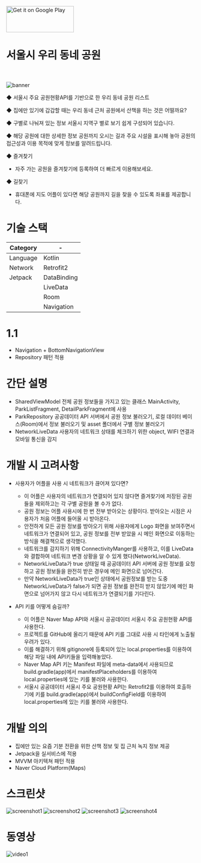 <a href='https://play.google.com/store/apps/details?id=com.teamnoyes.majorparksinseoul'><img alt='Get it on Google Play' src='https://play.google.com/intl/en_us/badges/images/generic/en_badge_web_generic.png' height="70" width="180"/></a>

# 서울시 우리 동네 공원
<br><br>
![banner](https://user-images.githubusercontent.com/47181654/111105781-0d063a80-8597-11eb-99a8-6d0759db8c03.png)

◆ 서울시 주요 공원현황API를 기반으로 한 우리 동네 공원 리스트

◆ 집에만 있기에 갑갑할 때는 우리 동네 근처 공원에서 산책을 하는 것은 어떨까요?

◆ 구별로 나눠져 있는 정보
서울시 지역구 별로 보기 쉽게 구성되어 있습니다.

◆ 해당 공원에 대한 상세한 정보
공원까지 오시는 길과 주요 시설을 표시해 놓아 공원의 접근성과 이용 목적에 맞게 정보를 알려드립니다.

◆ 즐겨찾기
* 자주 가는 공원을 즐겨찾기에 등록하여 더 빠르게 이용해보세요.

◆ 길찾기
* 휴대폰에 지도 어플이 있다면 해당 공원까지 길을 찾을 수 있도록 좌표를 제공합니다.

# 기술 스택

|Category| - |
| --- | --- |
|Language|Kotlin|
|Network|Retrofit2|
|Jetpack|DataBinding|
||LiveData|
||Room|
||Navigation|

# 1.1
 * Navigation + BottomNavigationView
 * Repository 패턴 적용

# 간단 설명
 * SharedViewModel
  전체 공원 정보들을 가지고 있는 클래스
  MainActivity, ParkListFragment, DetailParkFragment에 사용
 * ParkRepository
  공공데이터 API 서버에서 공원 정보 불러오기, 로컬 데이터 베이스(Room)에서 정보 불러오기 및 asset 폴더에서 구별 정보 불러오기
 * NetworkLiveData
  사용자의 네트워크 상태를 체크하기 위한 object, WIFI 연결과 모바일 통신을 감지
  
# 개발 시 고려사항
  * 사용자가 어플을 사용 시 네트워크가 끊어져 있다면?
    * 이 어플은 사용자의 네트워크가 연결되어 있지 않다면 즐겨찾기에 저장된 공원들을 제외하고는 각 구별 공원을 볼 수가 없다.
    * 공원 정보는 어플 사용시에 한 번 전부 받아오는 상황이다. 받아오는 시점은 사용자가 처음 어플에 들어올 시 받아온다.
    * 안전하게 모든 공원 정보를 방아오기 위해 사용자에게 Logo 화면을 보여주면서 네트워크가 연결되어 있고, 공원 정보를 전부 받았을 시 메인 화면으로 이동하는 방식을 해결책으로 생각했다.
    * 네트워크를 감지하기 위해 ConnectivityManger를 사용하고, 이를 LiveData와 결합하여 네트워크 변경 상황을 알 수 있게 했다(NetworkLiveData).
    * NetworkLiveData가 true 상태일 때 공공데이터 API 서버에 공원 정보를 요청하고 공원 정보들을 완전히 받은 경우에 메인 화면으로 넘어간다.
    * 만약 NetworkLiveData가 true인 상태에서 공원정보를 받는 도중 NetworkLiveData가 false가 되면 공원 정보를 완전히 받지 않았기에 메인 화면으로 넘어가지 않고 다시 네트워크가 연결되기를 기다린다.

  * API 키를 어떻게 숨길까?
    * 이 어플은 Naver Map API와 서울시 공공데이터 서울시 주요 공원현황 API를 사용한다.
    * 프로젝트를 GitHub에 올리기 때문에 API 키를 그대로 사용 시 타인에게 노출될 우려가 있다.
    * 이를 해결하기 위해 gitignore에 등록되어 있는 local.properties를 이용하여 해당 파일 내에 API키들을 입력해놓았다.
    * Naver Map API 키는 Manifest 파일에 meta-data에서 사용되므로 build.gradle(app)에서 manifestPlaceholders를 이용하여 local.properties에 있는 키를 불러와 사용한다.
    * 서울시 공공데이터 서울시 주요 공원현황 API는 Retrofit2를 이용하여 호출하기에 키를 build.gradle(app)에서 buildConfigField를 이용하여 local.properties에 있는 키를 불러와 사용한다.

# 개발 의의
 * 집에만 있는 요즘 기분 전환을 위한 산책 정보 및 집 근처 녹지 정보 제공
 * Jetpack을 실서비스에 적용
 * MVVM 아키텍쳐 패턴 적용
 * Naver Cloud Platform(Maps)
 

# 스크린샷

![screenshot1](https://user-images.githubusercontent.com/85272794/133020976-6b11d9b4-b788-4bd2-b36e-5419af9e87bc.jpg)
![screenshot2](https://user-images.githubusercontent.com/85272794/133020979-1df3466f-bb90-4215-8836-be59d904945c.jpg)
![screenshot3](https://user-images.githubusercontent.com/85272794/133020982-7f550379-9e97-4704-a015-7325d03de352.jpg)
![screenshot4](https://user-images.githubusercontent.com/85272794/133020983-dccc146c-06ae-4063-9c69-5f91295df9d1.jpg)

# 동영상
![video1](https://user-images.githubusercontent.com/85272794/133025893-157da8cf-142b-4ed8-a3ec-f928fbebdc28.gif)

